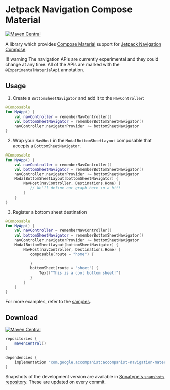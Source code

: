 # Jetpack Navigation Compose Material

[![Maven Central](https://img.shields.io/maven-central/v/com.google.accompanist/accompanist-navigation-animation)](https://search.maven.org/search?q=g:com.google.accompanist)

A library which provides [Compose Material](https://developer.android.com/jetpack/compose/material) support for [Jetpack Navigation Compose](https://developer.android.com/jetpack/compose/navigation).

!!! warning
The navigation APIs are currently experimental and they could change at any time.
All of the APIs are marked with the `@ExperimentalMaterialApi` annotation.

## Usage

1. Create a `BottomSheetNavigator` and add it to the `NavController`:

```kotlin
@Composable
fun MyApp() {
    val navController = rememberNavController()
    val bottomSheetNavigator = rememberBottomSheetNavigator()
    navController.navigatorProvider += bottomSheetNavigator
}
```

2. Wrap your `NavHost` in the `ModalBottomSheetLayout` composable that accepts a `BottomSheetNavigator`.

```kotlin
@Composable
fun MyApp() {
    val navController = rememberNavController()
    val bottomSheetNavigator = rememberBottomSheetNavigator()
    navController.navigatorProvider += bottomSheetNavigator
    ModalBottomSheetLayout(bottomSheetNavigator) {
        NavHost(navController, Destinations.Home) {
           // We'll define our graph here in a bit!
        }
    }
}
```

3. Register a bottom sheet destination

```kotlin
@Composable
fun MyApp() {
    val navController = rememberNavController()
    val bottomSheetNavigator = rememberBottomSheetNavigator()
    navController.navigatorProvider += bottomSheetNavigator
    ModalBottomSheetLayout(bottomSheetNavigator) {
        NavHost(navController, Destinations.Home) {
           composable(route = "home") {
               ...
           }
           bottomSheet(route = "sheet") {
               Text("This is a cool bottom sheet!")
           }
        }
    }
}
```

For more examples, refer to the [samples](https://github.com/google/accompanist/tree/main/sample/src/main/java/com/google/accompanist/sample/navigation-material).

## Download

[![Maven Central](https://img.shields.io/maven-central/v/com.google.accompanist/accompanist-navigation-material)](https://search.maven.org/search?q=g:com.google.accompanist)

```groovy
repositories {
    mavenCentral()
}

dependencies {
    implementation "com.google.accompanist:accompanist-navigation-material:<version>"
}
```

Snapshots of the development version are available in [Sonatype's `snapshots` repository][snap]. These are updated on every commit.

[compose]: https://developer.android.com/jetpack/compose
[snap]: https://oss.sonatype.org/content/repositories/snapshots/com/google/accompanist/accompanist-navigation-material/
